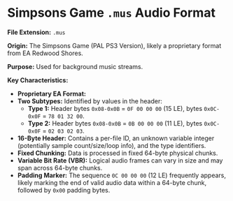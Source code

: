 # Simpsons Game `.mus` Audio Format

**File Extension:** `.mus`

**Origin:** The Simpsons Game (PAL PS3 Version), likely a proprietary format from EA Redwood Shores.

**Purpose:** Used for background music streams.

**Key Characteristics:**

*   **Proprietary EA Format:**
*   **Two Subtypes:** Identified by values in the header:
    *   **Type 1:** Header bytes `0x08-0x0B` = `0F 00 00 00` (15 LE), bytes `0x0C-0x0F` = `78 01 32 00`.
    *   **Type 2:** Header bytes `0x08-0x0B` = `0B 00 00 00` (11 LE), bytes `0x0C-0x0F` = `02 03 02 03`.
*   **16-Byte Header:** Contains a per-file ID, an unknown variable integer (potentially sample count/size/loop info), and the type identifiers.
*   **Fixed Chunking:** Data is processed in fixed 64-byte physical chunks.
*   **Variable Bit Rate (VBR):** Logical audio frames can vary in size and may span across 64-byte chunks.
*   **Padding Marker:** The sequence `0C 00 00 00` (12 LE) frequently appears, likely marking the end of valid audio data within a 64-byte chunk, followed by `0x00` padding bytes.

